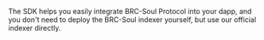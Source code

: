 The SDK helps you easily integrate BRC-Soul Protocol into your dapp, and you don't need to deploy the BRC-Soul indexer yourself, but use our official indexer directly.